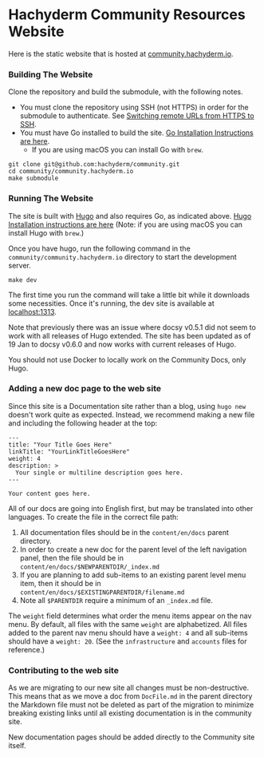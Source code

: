# Hachyderm Community Resources Website

Here is the static website that is hosted at [community.hachyderm.io](https://community.hachyderm.io).

### Building The Website

Clone the repository and build the submodule, with the following notes.
-   You must clone the repository using SSH (not HTTPS) in order for the submodule to authenticate.
    See [Switching remote URLs from HTTPS to SSH](https://docs.github.com/en/get-started/getting-started-with-git/managing-remote-repositories#switching-remote-urls-from-https-to-ssh).
-   You must have Go installed to build the site. 
    [Go Installation Instructions are here](https://go.dev/doc/install). 
    -   If you are using macOS you can install Go with `brew`.

```
git clone git@github.com:hachyderm/community.git
cd community/community.hachyderm.io
make submodule
```

### Running The Website

The site is built with [Hugo](https://gohugo.io/) and also requires Go, as indicated above. [Hugo Installation instructions are
here](https://gohugo.io/installation/) (Note: if you
are using macOS you can install Hugo with `brew`.)

Once you have hugo, run the following command in the `community/community.hachyderm.io` directory to start the development server.

```
make dev
```

The first time you run the command will take a little bit while it downloads some necessities. Once it's running, the dev site is available at [localhost:1313](http://localhost:1313/).

Note that previously there was an issue where docsy v0.5.1 did not
seem to work with all releases of Hugo extended. The site has been
updated as of 19 Jan to docsy v0.6.0 and now works with current
releases of Hugo.

You should not use Docker to locally work on the Community Docs,
only Hugo.

### Adding a new doc page to the web site

Since this site is a Documentation site rather than a blog, using
`hugo new` doesn't work quite as expected. Instead, we recommend
making a new file and including the following header at the top:

```
---
title: "Your Title Goes Here"
linkTitle: "YourLinkTitleGoesHere"
weight: 4
description: >
  Your single or multiline description goes here.
---

Your content goes here.
```

All of our docs are going into English first, but may be
translated into other languages. To create the file in the correct
file path:

1. All documentation files should be in the `content/en/docs`
parent directory.
1. In order to create a new doc for the parent level of the
left navigation panel, then the file should be in
`content/en/docs/$NEWPARENTDIR/_index.md`
1. If you are planning to add sub-items to an existing parent
level menu item, then it should be in
`content/en/docs/$EXISTINGPARENTDIR/filename.md`
1. Note all `$PARENTDIR` require a minimum of an `_index.md` file.


The `weight` field determines what order the menu items appear on the
nav menu. By default, all files with the same `weight` are
alphabetized. All files added to the parent nav menu should have a
`weight: 4` and all sub-items should have a `weight: 20`. (See the
`infrastructure` and `accounts` files for reference.)

### Contributing to the web site

As we are migrating to our new site all changes must be
non-destructive. This means that as we move a doc from `DocFile.md`
in the parent directory the Markdown file must not be deleted as
part of the migration to minimize breaking existing links until
all existing documentation is in the community site.

New documentation pages should be added directly to the Community
site itself.
